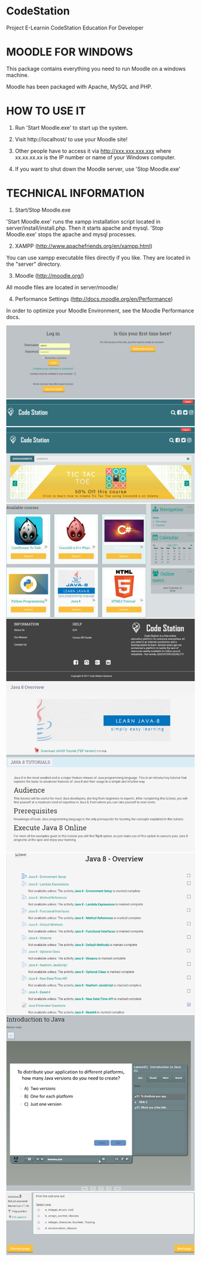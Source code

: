 # CodeStation
Project E-Learnin CodeStation Education For Developer

MOODLE FOR WINDOWS 
==================

This package contains everything you need to run Moodle on a windows machine.

Moodle has been packaged with Apache, MySQL and PHP.




HOW TO USE IT
=============

1. Run 'Start Moodle.exe' to start up the system.

2. Visit http://localhost/ to use your Moodle site!

3. Other people have to access it via http://xxx.xxx.xxx.xxx where
   xx.xx.xx.xx is the IP number or name of your Windows computer.

4. If you want to shut down the Moodle server, use 'Stop Moodle.exe'




TECHNICAL INFORMATION
=====================

1. Start/Stop Moodle.exe

'Start Moodle.exe' runs the xampp installation script
located in server/install/install.php. Then it starts apache and mysql.
'Stop Moodle.exe' stops the apache and mysql processes.


2. XAMPP (http://www.apachefriends.org/en/xampp.html)

You can use xampp executable files directly if you like.  They are 
located in the "server" directory. 
 

3. Moodle (http://moodle.org/)

All moodle files are located in server/moodle/


4. Performance Settings (http://docs.moodle.org/en/Performance)

In order to optimize your Moodle Environment, see the Moodle Performance docs. 


![alt text](https://github.com/leanhtuan1994/CodeStation/blob/master/server/images/1.PNG)
![alt text](https://github.com/leanhtuan1994/CodeStation/blob/master/server/images/2.PNG)
![alt text](https://github.com/leanhtuan1994/CodeStation/blob/master/server/images/3.PNG)
![alt text](https://github.com/leanhtuan1994/CodeStation/blob/master/server/images/4.PNG)
![alt text](https://github.com/leanhtuan1994/CodeStation/blob/master/server/images/5.PNG)
![alt text](https://github.com/leanhtuan1994/CodeStation/blob/master/server/images/6.PNG)
![alt text](https://github.com/leanhtuan1994/CodeStation/blob/master/server/images/7.PNG)
![alt text](https://github.com/leanhtuan1994/CodeStation/blob/master/server/images/8.PNG)
![alt text](https://github.com/leanhtuan1994/CodeStation/blob/master/server/images/9.PNG)
